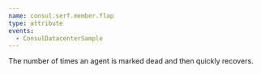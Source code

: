 ```yaml
---
name: consul.serf.member.flap
type: attribute
events:
  - ConsulDatacenterSample
---
```


The number of times an agent is marked dead and then quickly recovers.